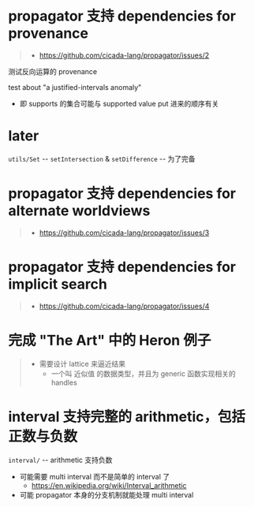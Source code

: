 # propagator 支持 dependencies for provenance

> - https://github.com/cicada-lang/propagator/issues/2

测试反向运算的 provenance

test about "a justified-intervals anomaly"

- 即 supports 的集合可能与 supported value put 进来的顺序有关

# later

`utils/Set` -- `setIntersection` & `setDifference` -- 为了完备

# propagator 支持 dependencies for alternate worldviews

> - https://github.com/cicada-lang/propagator/issues/3

# propagator 支持 dependencies for implicit search

> - https://github.com/cicada-lang/propagator/issues/4

# 完成 "The Art" 中的 Heron 例子

> - 需要设计 lattice 来逼近结果
>   - 一个叫 近似值 的数据类型，并且为 generic 函数实现相关的 handles

# interval 支持完整的 arithmetic，包括正数与负数

`interval/` -- arithmetic 支持负数

- 可能需要 multi interval 而不是简单的 interval 了
  - https://en.wikipedia.org/wiki/Interval_arithmetic
- 可能 propagator 本身的分支机制就能处理 multi interval
